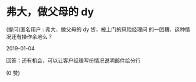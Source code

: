 # 弗大，做父母的 dy

(提问)匿名用户 : 弗大，做父母的 dy 贷，被上门的风险经理问 的一团糟，这种情况还有操作余地么？

2019-01-04

回答：还有机会，可以让客户经理写份情况说明邮件给分行

(0 赞)